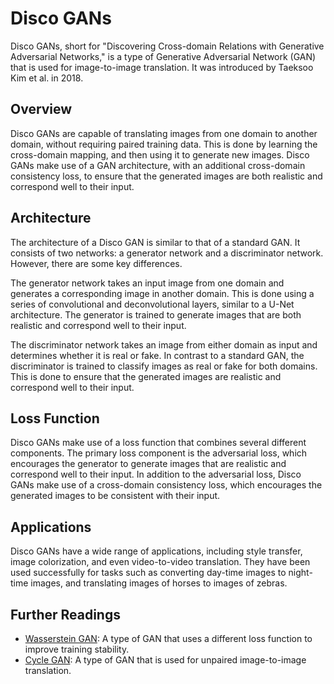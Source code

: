 # Disco GANs

Disco GANs, short for "Discovering Cross-domain Relations with Generative Adversarial Networks," is a type of Generative Adversarial Network (GAN) that is used for image-to-image translation. It was introduced by Taeksoo Kim et al. in 2018.

## Overview

Disco GANs are capable of translating images from one domain to another domain, without requiring paired training data. This is done by learning the cross-domain mapping, and then using it to generate new images. Disco GANs make use of a GAN architecture, with an additional cross-domain consistency loss, to ensure that the generated images are both realistic and correspond well to their input.

## Architecture

The architecture of a Disco GAN is similar to that of a standard GAN. It consists of two networks: a generator network and a discriminator network. However, there are some key differences.

The generator network takes an input image from one domain and generates a corresponding image in another domain. This is done using a series of convolutional and deconvolutional layers, similar to a U-Net architecture. The generator is trained to generate images that are both realistic and correspond well to their input.

The discriminator network takes an image from either domain as input and determines whether it is real or fake. In contrast to a standard GAN, the discriminator is trained to classify images as real or fake for both domains. This is done to ensure that the generated images are realistic and correspond well to their input.

## Loss Function

Disco GANs make use of a loss function that combines several different components. The primary loss component is the adversarial loss, which encourages the generator to generate images that are realistic and correspond well to their input. In addition to the adversarial loss, Disco GANs make use of a cross-domain consistency loss, which encourages the generated images to be consistent with their input.

## Applications

Disco GANs have a wide range of applications, including style transfer, image colorization, and even video-to-video translation. They have been used successfully for tasks such as converting day-time images to night-time images, and translating images of horses to images of zebras. 

## Further Readings

- [Wasserstein GAN](wasserstein_gan): A type of GAN that uses a different loss function to improve training stability.
- [Cycle GAN](cycle_gan): A type of GAN that is used for unpaired image-to-image translation.
